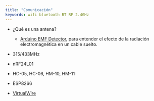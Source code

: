```yaml
---
title: "Comunicación"
keywords: wifi bluetooth BT RF 2.4GHz
---
```


- ¿Qué es una antena?
  - [Arduino EMF Detector](https://www.youtube.com/watch?v=y1Bke3750WE), para entender el efecto de la radiación electromagnética en un cable suelto.

- 315/433MHz
- nRF24L01
- HC-05, HC-06, HM-10, HM-11
- ESP8266

- [VirtualWire](https://www.pjrc.com/teensy/td_libs_VirtualWire.html)
